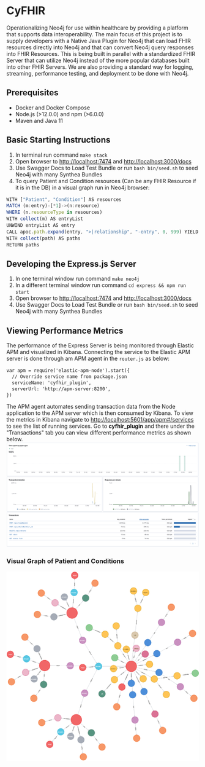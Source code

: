 # CyFHIR

Operationalizing Neo4j for use within healthcare by providing a platform that supports data interoperability.
The main focus of this project is to supply developers with a Native Java Plugin for Neo4j that can load FHIR resources directly into Neo4j
and that can convert Neo4j query responses into FHIR Resources. This is being built in parallel with a standardized FHIR Server that can utilize Neo4j instead
of the more popular databases built into other FHIR Servers. We are also providing a standard way for logging, streaming, performance testing, and deployment to be done
with Neo4j.

## Prerequisites
* Docker and Docker Compose
* Node.js (>12.0.0) and npm (>6.0.0)
* Maven and Java 11

## Basic Starting Instructions

1.  In terminal run command `make stack`
2.  Open browser to <http://localhost:7474> and <http://localhost:3000/docs>
3.  Use Swagger Docs to Load Test Bundle or run `bash bin/seed.sh` to seed Neo4j with many Synthea Bundles
4.  To query Patient and Condition resources (Can be any FHIR Resource if it is in the DB) in a visual graph run in Neo4j browser:
```js
WITH ["Patient", "Condition"] AS resources
MATCH (m:entry)-[*1]->(n:resource)
WHERE (n.resourceType in resources)
WITH collect(m) AS entryList
UNWIND entryList AS entry
CALL apoc.path.expand(entry, ">|relationship", "-entry", 0, 999) YIELD path
WITH collect(path) AS paths
RETURN paths
```

## Developing the Express.js Server

1.  In one terminal window run command `make neo4j`
2.  In a different terminal window run command `cd express && npm run start`
3.  Open browser to <http://localhost:7474> and <http://localhost:3000/docs>
4.  Use Swagger Docs to Load Test Bundle or run `bash bin/seed.sh` to seed Neo4j with many Synthea Bundles

## Viewing Performance Metrics

The performance of the Express Server is being monitored through Elastic APM and visualized in Kibana. Connecting the service to the Elastic APM server is done through am APM agent in the `router.js` as below:
```
var apm = require('elastic-apm-node').start({
  // Override service name from package.json
  serviceName: 'cyfhir_plugin',
  serverUrl: 'http://apm-server:8200',
})
```

The APM agent automates sending transaction data from the Node application to the APM server which is then consumed by Kibana. To view the metrics in Kibana navigate to <http://localhost:5601/app/apm#/services> to see the list of running services. Go to **cyfhir_plugin** and there under the "Transactions" tab you can view different performance metrics as shown below.
![](./imgs/sample_metrics.png)

### Visual Graph of Patient and Conditions
![](./imgs/patient_condition.png)

